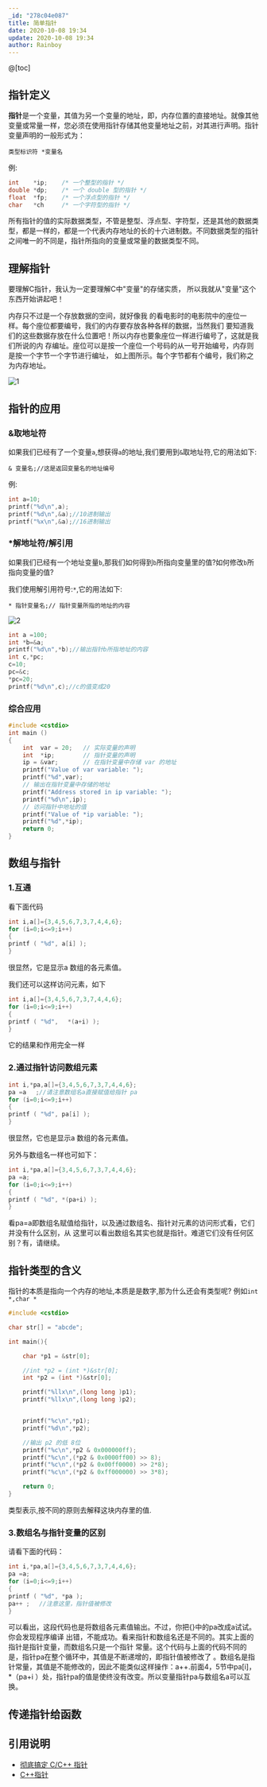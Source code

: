 ```yaml
---
_id: "278c04e087"
title: 简单指针
date: 2020-10-08 19:34
update: 2020-10-08 19:34
author: Rainboy
---
```



@[toc]

## 指针定义

**指针**是一个变量，其值为另一个变量的地址，即，内存位置的直接地址。就像其他变量或常量一样，您必须在使用指针存储其他变量地址之前，对其进行声明。指针变量声明的一般形式为：

```
类型标识符 *变量名
```

例:

```c
int    *ip;    /* 一个整型的指针 */
double *dp;    /* 一个 double 型的指针 */
float  *fp;    /* 一个浮点型的指针 */
char   *ch     /* 一个字符型的指针 */
```

所有指针的值的实际数据类型，不管是整型、浮点型、字符型，还是其他的数据类型，都是一样的，都是一个代表内存地址的长的十六进制数。不同数据类型的指针之间唯一的不同是，指针所指向的变量或常量的数据类型不同。


## 理解指针


要理解C指针，我认为一定要理解C中"变量"的存储实质， 所以我就从"变量"这个东西开始讲起吧！

内存只不过是一个存放数据的空间，就好像我 的看电影时的电影院中的座位一样。每个座位都要编号，我们的内存要存放各种各样的数据，当然我们 要知道我们的这些数据存放在什么位置吧！所以内存也要象座位一样进行编号了，这就是我们所说的内 存编址。座位可以是按一个座位一个号码的从一号开始编号，内存则是按一个字节一个字节进行编址， 如上图所示。每个字节都有个编号，我们称之为内存地址。

![1](./int内存模型.png)

## 指针的应用

### &取地址符

如果我们已经有了一个变量`a`,想获得`a`的地址,我们要用到`&`取地址符,它的用法如下:

```
& 变量名;//这是返回变量名的地址编号
```


例:
```c
int a=10;
printf("%d\n",a);
printf("%d\n",&a);//10进制输出
printf("%x\n",&a);//16进制输出
```


### *解地址符/解引用

如果我们已经有一个地址变量`b`,那我们如何得到`b`所指向变量里的值?如何修改`b`所指向变量的值?

我们使用解引用符号:`*`,它的用法如下:

```
* 指针变量名;// 指针变量所指的地址的内容
```

![2](./指针2.png)

```c
int a =100;
int *b=&a;
printf("%d\n",*b);//输出指针b所指地址的内容
int c,*pc;
c=10;
pc=&c;
*pc=20;
printf("%d\n",c);//c的值变成20
```

### 综合应用

```c
#include <cstdio>
int main ()
{
    int  var = 20;   // 实际变量的声明
    int  *ip;        // 指针变量的声明
    ip = &var;       // 在指针变量中存储 var 的地址
    printf("Value of var variable: ");
    printf("%d",var);
    // 输出在指针变量中存储的地址
    printf("Address stored in ip variable: ");
    printf("%d\n",ip);
    // 访问指针中地址的值
    printf("Value of *ip variable: ");
    printf("%d",*ip);
    return 0;
}
```
## 数组与指针

### 1.互通

看下面代码

```c
int i,a[]={3,4,5,6,7,3,7,4,4,6};
for (i=0;i<=9;i++)
{
printf ( "%d", a[i] );
}
```

很显然，它是显示a 数组的各元素值。

我们还可以这样访问元素，如下

```c
int i,a[]={3,4,5,6,7,3,7,4,4,6};
for (i=0;i<=9;i++)
{
printf ( "%d",　 *(a+i) );
}
```

它的结果和作用完全一样

### 2.通过指针访问数组元素

```c
int i,*pa,a[]={3,4,5,6,7,3,7,4,4,6};
pa =a　 ;//请注意数组名a直接赋值给指针 pa
for (i=0;i<=9;i++)
{
printf ( "%d", pa[i] );
} 
```

很显然，它也是显示a 数组的各元素值。


另外与数组名一样也可如下：

```c
int i,*pa,a[]={3,4,5,6,7,3,7,4,4,6};
pa =a;
for (i=0;i<=9;i++)
{
printf ( "%d", *(pa+i) );
}
```

看pa=a即数组名赋值给指针，以及通过数组名、指针对元素的访问形式看，它们并没有什么区别，从 这里可以看出数组名其实也就是指针。难道它们没有任何区别？有，请继续。

## 指针类型的含义

指针的本质是指向一个内存的地址,本质是是数字,那为什么还会有类型呢? 例如`int *,char *`

```c
#include <cstdio>

char str[] = "abcde";

int main(){

    char *p1 = &str[0];

    //int *p2 = (int *)&str[0];
    int *p2 = (int *)&str[0];

    printf("%llx\n",(long long )p1);
    printf("%llx\n",(long long )p2);


    printf("%c\n",*p1);
    printf("%d\n",*p2);

    //输出 p2 的低 8位
    printf("%c\n",*p2 & 0x000000ff);
    printf("%c\n",(*p2 & 0x0000ff00) >> 8);
    printf("%c\n",(*p2 & 0x00ff0000) >> 2*8);
    printf("%c\n",(*p2 & 0xff000000) >> 3*8);

    return 0;
}
```


类型表示,按不同的原则去解释这块内存里的值.

### 3.数组名与指针变量的区别

请看下面的代码：

```c
int i,*pa,a[]={3,4,5,6,7,3,7,4,4,6};
pa =a;
for (i=0;i<=9;i++)
{
printf ( "%d", *pa );
pa++ ;　 //注意这里，指针值被修改
}
```

可以看出，这段代码也是将数组各元素值输出。不过，你把{}中的pa改成a试试。你会发现程序编译 出错，不能成功。看来指针和数组名还是不同的。其实上面的指针是指针变量，而数组名只是一个指针 常量。这个代码与上面的代码不同的是，指针pa在整个循环中，其值是不断递增的，即指针值被修改了 。数组名是指针常量，其值是不能修改的，因此不能类似这样操作：a++.前面4，5节中pa[i]，*（pa+i ）处，指针pa的值是使终没有改变。所以变量指针pa与数组名a可以互换。


## 传递指针给函数


## 引用说明

 - [彻底搞定 C/C++ 指针](http://www.cnblogs.com/qiaogaojian/p/5861554.html)
 - [C++指针](http://www.runoob.com/cplusplus/cpp-pointers.html)
